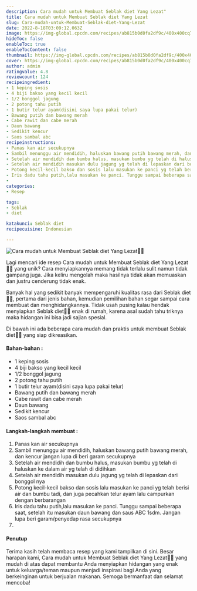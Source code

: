 ```yaml
---
description: Cara mudah untuk Membuat Seblak diet Yang Lezat"
title: Cara mudah untuk Membuat Seblak diet Yang Lezat
slug: Cara-mudah-untuk-Membuat-Seblak-diet-Yang-Lezat
date: 2022-8-18T03:09:12.063Z
image: https://img-global.cpcdn.com/recipes/ab815b0d0fa2df9c/400x400cq70/photo.jpg
hideToc: false
enableToc: true
enableTocContent: false
thumbnail: https://img-global.cpcdn.com/recipes/ab815b0d0fa2df9c/400x400cq70/photo.jpg
cover: https://img-global.cpcdn.com/recipes/ab815b0d0fa2df9c/400x400cq70/photo.jpg
author: admin
ratingvalue: 4.8
reviewcount: 124
recipeingredient:
- 1 keping sosis
- 4 biji bakso yang kecil kecil
- 1/2 bonggol jagung
- 2 potong tahu putih
- 1 butir telur ayam(disini saya lupa pakai telur)
- Bawang putih dan bawang merah
- Cabe rawit dan cabe merah
- Daun bawang
- Sedikit kencur
- Saos sambal abc
recipeinstructions:
- Panas kan air secukupnya
- Sambil menunggu air mendidih, haluskan bawang putih bawang merah, dan kencur jangan lupa di beri garam secukupnya
- Setelah air mendidih dan bumbu halus, masukan bumbu yg telah di haluskan ke dalam air yg telah di didihkan
- Setelah air mendidih masukan dulu jagung yg telah di lepaskan dari bonggol nya
- Potong kecil-kecil bakso dan sosis lalu masukan ke panci yg telah berisi air dan bumbu tadi, dan juga pecahkan telur ayam lalu campurkan dengan berbarangan
- Iris dadu tahu putih,lalu masukan ke panci. Tunggu sampai beberapa saat, setelah itu masukan daun bawang dan saus ABC 1sdm. Jangan lupa beri garam/penyedap rasa secukupnya
- 
categories:
- Resep

tags:
- Seblak
- diet

katakunci: Seblak diet
recipecuisine: Indonesian

---
```


![Cara mudah untuk Membuat Seblak diet Yang Lezat👩‍🍳](https://img-global.cpcdn.com/recipes/ab815b0d0fa2df9c/400x400cq70/photo.jpg)

Lagi mencari ide resep Cara mudah untuk Membuat Seblak diet Yang Lezat👩‍🍳 yang unik? Cara menyiapkannya memang tidak terlalu sulit namun tidak gampang juga. Jika keliru mengolah maka hasilnya tidak akan memuaskan dan justru cenderung tidak enak.

Banyak hal yang sedikit banyak mempengaruhi kualitas rasa dari Seblak diet👩‍🍳, pertama dari jenis bahan, kemudian pemilihan bahan segar sampai cara membuat dan menghidangkannya. Tidak usah pusing kalau hendak menyiapkan Seblak diet👩‍🍳 enak di rumah, karena asal sudah tahu triknya maka hidangan ini bisa jadi sajian spesial.

Di bawah ini ada beberapa cara mudah dan praktis untuk membuat Seblak diet👩‍🍳 yang siap dikreasikan.

<!--inarticleads1-->

#### Bahan-bahan :

- 1 keping sosis
- 4 biji bakso yang kecil kecil
- 1/2 bonggol jagung
- 2 potong tahu putih
- 1 butir telur ayam(disini saya lupa pakai telur)
- Bawang putih dan bawang merah
- Cabe rawit dan cabe merah
- Daun bawang
- Sedikit kencur
- Saos sambal abc

<!--inarticleads2-->

#### Langkah-langkah membuat :

1. Panas kan air secukupnya
1. Sambil menunggu air mendidih, haluskan bawang putih bawang merah, dan kencur jangan lupa di beri garam secukupnya
1. Setelah air mendidih dan bumbu halus, masukan bumbu yg telah di haluskan ke dalam air yg telah di didihkan
1. Setelah air mendidih masukan dulu jagung yg telah di lepaskan dari bonggol nya
1. Potong kecil-kecil bakso dan sosis lalu masukan ke panci yg telah berisi air dan bumbu tadi, dan juga pecahkan telur ayam lalu campurkan dengan berbarangan
1. Iris dadu tahu putih,lalu masukan ke panci. Tunggu sampai beberapa saat, setelah itu masukan daun bawang dan saus ABC 1sdm. Jangan lupa beri garam/penyedap rasa secukupnya
1. 

#### Penutup

Terima kasih telah membaca resep yang kami tampilkan di sini. Besar harapan kami, Cara mudah untuk Membuat Seblak diet Yang Lezat👩‍🍳 yang mudah di atas dapat membantu Anda menyiapkan hidangan yang enak untuk keluarga/teman maupun menjadi inspirasi bagi Anda yang berkeinginan untuk berjualan makanan. Semoga bermanfaat dan selamat mencoba!